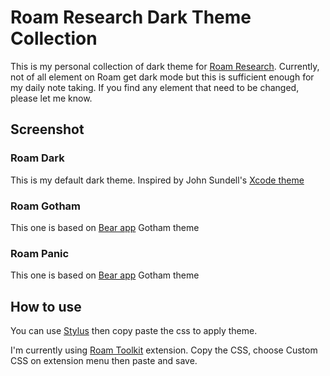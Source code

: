 # Roam Research Dark Theme Collection

This is my personal collection of dark theme for [Roam Research](https://roamresearch.com). Currently, not of all element on Roam get dark mode but this is sufficient enough for my daily note taking. If you find any element that need to be changed, please let me know.

## Screenshot

### Roam Dark
This is my default dark theme. Inspired by John Sundell's [Xcode theme](https://github.com/JohnSundell/XcodeTheme)

### Roam Gotham
This one is based on [Bear app](https://bear.app/) Gotham theme

### Roam Panic
This one is based on [Bear app](https://bear.app/) Gotham theme

## How to use
You can use [Stylus](https://add0n.com/stylus.html) then copy paste the css to apply theme. 

I'm currently using [Roam Toolkit](https://chrome.google.com/webstore/detail/roam-toolkit/ebckolanhdjilblnkcgcgifaikppnhba) extension. Copy the CSS, choose Custom CSS on extension menu then paste and save. 